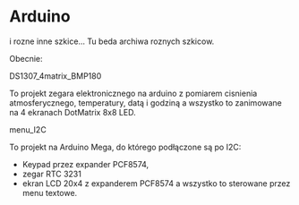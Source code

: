 # Arduino
i rozne inne szkice...
Tu beda archiwa roznych szkicow.

Obecnie:

DS1307_4matrix_BMP180

To projekt zegara elektronicznego na arduino z pomiarem cisnienia atmosferycznego, temperatury,
datą i godziną a wszystko to zanimowane na 4 ekranach DotMatrix 8x8 LED.

menu_I2C

To projekt na Arduino Mega, do którego podłączone są po I2C:
- Keypad przez expander PCF8574,
- zegar RTC 3231
- ekran LCD 20x4 z expanderem PCF8574
a wszystko to sterowane przez menu textowe.
